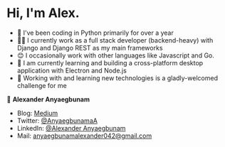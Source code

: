 # Hi, I'm Alex.

- 🐍 I've been coding in Python primarily for over a year
- 👷‍♂️ I currently work as a full stack developer (backend-heavy) with Django and Django REST as my main frameworks
- 😊 I occasionally work with other languages like Javascript and Go.
- 🏫 I am currently learning and building a cross-platform desktop application with Electron and Node.js   
- 💪 Working with and learning new technologies is a gladly-welcomed challenge for me

👤 **Alexander Anyaegbunam**
- Blog: [Medium](https://medium.com/@invictus_axl)
- Twitter: [@AnyaegbunamaA](https://twitter.com/AnyaegbunamaA)
- LinkedIn: [@Alexander Anyaegbunam](https://www.linkedin.com/in/alexander-anyaegbunam-094141154)
- Mail: anyaegbunamalexander042@gmail.com
